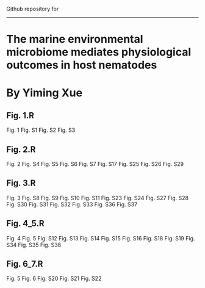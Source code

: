 Github repository for
****

The marine environmental microbiome mediates physiological outcomes in host nematodes
=======================================================================================
By Yiming Xue
=======================================================================================
Fig. 1.R
---------------------------------------------------------------------------------------
Fig. 1
Fig. S1
Fig. S2
Fig. S3

Fig. 2.R
---------------------------------------------------------------------------------------
Fig. 2
Fig. S4
Fig. S5
Fig. S6
Fig. S7
Fig. S17 
Fig. S25
Fig. S26
Fig. S29

Fig. 3.R
---------------------------------------------------------------------------------------
Fig. 3
Fig. S8
Fig. S9
Fig. S10
Fig. S11
Fig. S23
Fig. S24
Fig. S27
Fig. S28
Fig. S30
Fig. S31
Fig. S32
Fig. S33
Fig. S36
Fig. S37

Fig. 4_5.R
---------------------------------------------------------------------------------------
Fig. 4
Fig. 5
Fig. S12
Fig. S13
Fig. S14
Fig. S15
Fig. S16
Fig. S18
Fig. S19
Fig. S34
Fig. S35
Fig. S38

Fig. 6_7.R
---------------------------------------------------------------------------------------
Fig. 5
Fig. 6
Fig. S20
Fig. S21
Fig. S22
